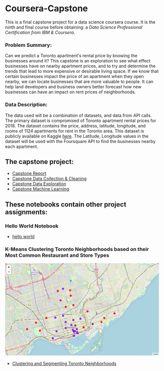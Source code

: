 # Coursera-Capstone

This is a final capstone project for a data science coursera course.  It is the ninth and final course before obtaining: a *Data Science Professional Certification from IBM & Coursera*. 

### Problem Summary:
Can we predict a Toronto apartment's rental price by knowing the businesses around it? This capstone is an exploration to see what effect businesses have on nearby apartment prices, and to try and determine the trends that lead to more expensive or desirable living space. If we know that certain businesses impact the price of an apartment when they open nearby, we can locate businesses that are more valuable to people. It can help land developers and business owners better forecast how new businesses can have an impact on rent prices of neighborhoods.

### Data Description:
The data used will be a combination of datasets, and data from API calls. The primary dataset is compromised of Toronto apartment rental prices for 2018. The dataset contains the price, address, latitude, longitude, and rooms of 1124 apartments for rent in the Toronto area. This dataset is publicly available on Kaggle [here](https://www.kaggle.com/rajacsp/toronto-apartment-price). The Latitude, Longitude values in the dataset will be used with the Foursquare API to find the businesses nearby each apartment.


## The capstone project:
- [Capstone Report](Capstone%20Report.md)
- [Capstone Data Collection & Cleaning](Capstone%20Project%20Part%20I.ipynb)
- [Capstone Data Exploration](Capstone%20Project%20Part%20II.ipynb)
- [Capstone Machine Learning](Machine%20Learning.ipynb)

## These notebooks contain other project assignments:

### Hello World Notebook
- [hello world](./hello_world.ipynb)

### K-Means Clustering Toronto Neighborhoods based on their Most Common Restaurant and Store Types
![pic](./images/k-means_clustered_boroughs.PNG)

- [Clustering and Segmenting Toronto Neighborhoods](./Clustering%20and%20Segmenting%20Toronto%20Neighborhoods.ipynb)
